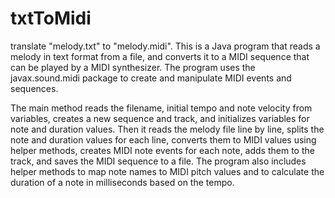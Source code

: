 # txtToMidi
translate "melody.txt" to "melody.midi".
This is a Java program that reads a melody in text format from a file, and converts it to a MIDI sequence that can be played by a MIDI synthesizer. The program uses the javax.sound.midi package to create and manipulate MIDI events and sequences.

The main method reads the filename, initial tempo and note velocity from variables, creates a new sequence and track, and initializes variables for note and duration values. Then it reads the melody file line by line, splits the note and duration values for each line, converts them to MIDI values using helper methods, creates MIDI note events for each note, adds them to the track, and saves the MIDI sequence to a file. The program also includes helper methods to map note names to MIDI pitch values and to calculate the duration of a note in milliseconds based on the tempo.

